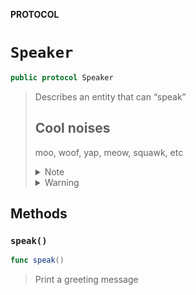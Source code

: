 **PROTOCOL**

# `Speaker`

```swift
public protocol Speaker
```

> Describes an entity that can “speak”
>
> <h2>Cool noises</h2>
>
> moo, woof, yap, meow, squawk, etc
>
>
>
> <details><summary markdown="span">Note</summary>
>
>
>
> Name must be fun!
>
> </details>
>
>
>
> <details><summary markdown="span">Warning</summary>
>
>
>
> Nyan Nyan Nyan Nyan Nyan
>
> </details>
>
>

## Methods
### `speak()`

```swift
func speak()
```

> Print a greeting message
>
>

